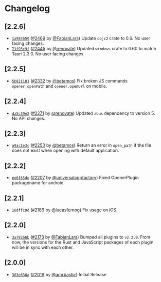 # Changelog

## \[2.2.6]

- [`1a984659`](https://github.com/tauri-apps/plugins-workspace/commit/1a9846599b6a71faf330845847a30f6bf9735898) ([#2469](https://github.com/tauri-apps/plugins-workspace/pull/2469) by [@FabianLars](https://github.com/tauri-apps/plugins-workspace/../../FabianLars)) Update `objc2` crate to 0.6. No user facing changes.
- [`71f95c9f`](https://github.com/tauri-apps/plugins-workspace/commit/71f95c9f05b29cf1be586849614c0b007757c15d) ([#2445](https://github.com/tauri-apps/plugins-workspace/pull/2445) by [@renovate](https://github.com/tauri-apps/plugins-workspace/../../renovate)) Updated `windows` crate to 0.60 to match Tauri 2.3.0. No user facing changes.

## \[2.2.5]

- [`5b821181`](https://github.com/tauri-apps/plugins-workspace/commit/5b8211815825ddae2dcc0c00520e0cfdff002763) ([#2332](https://github.com/tauri-apps/plugins-workspace/pull/2332) by [@betamos](https://github.com/tauri-apps/plugins-workspace/../../betamos)) Fix broken JS commands `opener.openPath` and `opener.openUrl` on mobile.

## \[2.2.4]

- [`da5c59e2`](https://github.com/tauri-apps/plugins-workspace/commit/da5c59e2fe879d177e3cfd52fcacce85440423cb) ([#2271](https://github.com/tauri-apps/plugins-workspace/pull/2271) by [@renovate](https://github.com/tauri-apps/plugins-workspace/../../renovate)) Updated `zbus` dependency to version 5. No API changes.

## \[2.2.3]

- [`a9ac1e3c`](https://github.com/tauri-apps/plugins-workspace/commit/a9ac1e3c939cec4338a9422ef02323c1d4dde6cd) ([#2253](https://github.com/tauri-apps/plugins-workspace/pull/2253) by [@betamos](https://github.com/tauri-apps/plugins-workspace/../../betamos)) Return an error in `open_path` if the file does not exist when opening with default application.

## \[2.2.2]

- [`ee0f65de`](https://github.com/tauri-apps/plugins-workspace/commit/ee0f65de5c645c244c5f0b638e0e0aab687cb9bf) ([#2207](https://github.com/tauri-apps/plugins-workspace/pull/2207) by [@universalappfactory](https://github.com/tauri-apps/plugins-workspace/../../universalappfactory)) Fixed OpenerPlugin packagename for android

## \[2.2.1]

- [`18dffc9d`](https://github.com/tauri-apps/plugins-workspace/commit/18dffc9dfecaf0c900e233e041d9ca36c92834b5) ([#2189](https://github.com/tauri-apps/plugins-workspace/pull/2189) by [@lucasfernog](https://github.com/tauri-apps/plugins-workspace/../../lucasfernog)) Fix usage on iOS.

## \[2.2.0]

- [`3a79266b`](https://github.com/tauri-apps/plugins-workspace/commit/3a79266b8cf96a55b1ae6339d725567d45a44b1d) ([#2173](https://github.com/tauri-apps/plugins-workspace/pull/2173) by [@FabianLars](https://github.com/tauri-apps/plugins-workspace/../../FabianLars)) Bumped all plugins to `v2.2.0`. From now, the versions for the Rust and JavaScript packages of each plugin will be in sync with each other.

## \[2.0.0]

- [`383e636a`](https://github.com/tauri-apps/plugins-workspace/commit/383e636a8e595aec1300999a8aeb7d9bf8c14632) ([#2019](https://github.com/tauri-apps/plugins-workspace/pull/2019) by [@amrbashir](https://github.com/tauri-apps/plugins-workspace/../../amrbashir)) Initial Release
